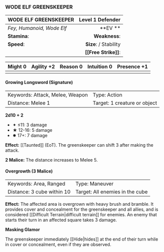 ### WODE ELF GREENSKEEPER

| WODE ELF GREENSKEEPER     |   **Level 1 Defender** |
| :------------------------ | ---------------------: |
| *Fey, Humanoid, Wode Elf* |            \*\*EV \*\* |
| **Stamina**:              |          **Weakness**: |
| **Speed**:                | **Size**:  / Stability |
|                           |   **[[Free Strike]]**: |

| **Might** 0 | **Agility** +2 | **Reason** 0 | **Intuition** 0 | **Presence** +1 |
| ----------- | -------------- | ------------ | --------------- | --------------- |
|             |                |              |                 |                 |

#### Growing Longsword (Signature)

|                                 |                              |
| :------------------------------ | :--------------------------- |
| Keywords: Attack, Melee, Weapon | Type: Action                 |
| Distance: Melee 1               | Target: 1 creature or object |

**2d10 + 2**

- ✦ ≤11: 3 damage
- ★ 12-16: 5 damage
- ✸ 17+: 7 damage

**Effect:** [[Taunted]] (EoT). The greenskeeper can shift 3 after making the attack.

**2 Malice:** The distance increases to Melee 5.

#### Overgrowth (3 Malice)

|                            |                                 |
| :------------------------- | :------------------------------ |
| Keywords: Area, Ranged     | Type: Maneuver                  |
| Distance: 3 cube within 10 | Target: All enemies in the cube |

**Effect:** The affected area is overgrown with heavy brush and bramble. It provides cover and concealment for the greenskeeper and all allies, and is considered [[Difficult Terrain|difficult terrain]] for enemies. An enemy that starts their turn in an affected square takes 3 damage.

**Masking Glamor**

The greenskeeper immediately [[Hide|hides]] at the end of their turn while in cover or concealment, even if they are observed.
